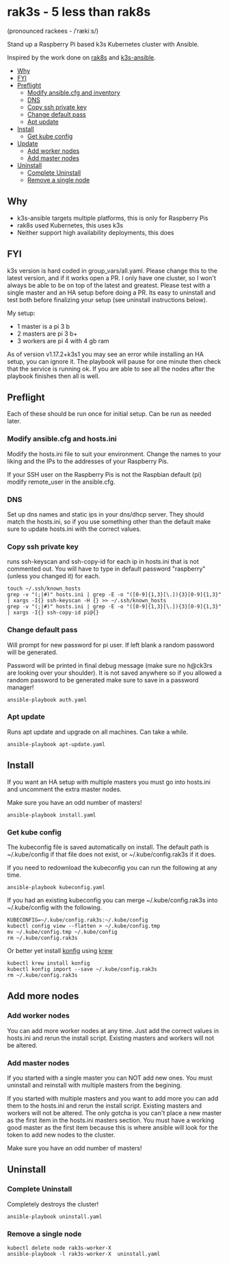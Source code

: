 # rak3s - 5 less than rak8s

(pronounced rackees - /ˈrækiːs/)

Stand up a Raspberry Pi based k3s Kubernetes cluster with Ansible.

Inspired by the work done on [rak8s](https://github.com/rak8s/rak8s) and [k3s-ansible](https://github.com/itwars/k3s-ansible).

- [Why](#why)
- [FYI](#fyi)
- [Preflight](#preflight)
  - [Modify ansible.cfg and inventory](#modify-ansiblecfg-and-inventory)
  - [DNS](#dns)
  - [Copy ssh private key](#copy-ssh-private-key)
  - [Change default pass](#change-default-pass)
  - [Apt update](#apt-update)
- [Install](#install)
  - [Get kube config](#get-kube-config)
- [Update](#update)
  - [Add worker nodes](#add-worker-nodes)
  - [Add master nodes](#add-master-nodes)
- [Uninstall](#uninstall)
  - [Complete Uninstall](#complete-uninstall)
  - [Remove a single node](#remove-a-single-node)

## Why

- k3s-ansible targets multiple platforms, this is only for Raspberry Pis
- rak8s used Kubernetes, this uses k3s
- Neither support high availability deployments, this does

## FYI

k3s version is hard coded in group_vars/all.yaml. Please change this to the latest version, and if it works open a PR. I only have one cluster, so I won't always be able to be on top of the latest and greatest. Please test with a single master and an HA setup before doing a PR. Its easy to uninstall and test both before finalizing your setup (see uninstall instructions below).

My setup:

- 1 master is a pi 3 b
- 2 masters are pi 3 b+
- 3 workers are pi 4 with 4 gb ram

As of version v1.17.2+k3s1 you may see an error while installing an HA setup, you can ignore it. The playbook will pause for one minute then check that the service is running ok. If you are able to see all the nodes after the playbook finishes then all is well.

## Preflight

Each of these should be run once for initial setup. Can be run as needed later.

### Modify ansible.cfg and hosts.ini

Modify the hosts.ini file to suit your environment. Change the names to your liking and the IPs to the addresses of your Raspberry Pis.

If your SSH user on the Raspberry Pis is not the Raspbian default (pi) modify remote_user in the ansible.cfg.

### DNS

Set up dns names and static ips in your dns/dhcp server. They should match the hosts.ini, so if you use something other than the default make sure to update hosts.ini with the correct values.

### Copy ssh private key

runs ssh-keyscan and ssh-copy-id for each ip in hosts.ini that is not commented out. You will have to type in default password "raspberry" (unless you changed it) for each.

    touch ~/.ssh/known_hosts
    grep -v "(;|#)" hosts.ini | grep -E -o "([0-9]{1,3}[\.]){3}[0-9]{1,3}" | xargs -I{} ssh-keyscan -H {} >> ~/.ssh/known_hosts
    grep -v "(;|#)" hosts.ini | grep -E -o "([0-9]{1,3}[\.]){3}[0-9]{1,3}" | xargs -I{} ssh-copy-id pi@{}

### Change default pass

Will prompt for new password for pi user. If left blank a random password will be generated.

Password will be printed in final debug message (make sure no h@ck3rs are looking over your shoulder). It is not saved anywhere so if you allowed a random password to be generated make sure to save in a password manager!

    ansible-playbook auth.yaml

### Apt update

Runs apt update and upgrade on all machines. Can take a while.

    ansible-playbook apt-update.yaml

## Install

If you want an HA setup with multiple masters you must go into hosts.ini and uncomment the extra master nodes.

Make sure you have an odd number of masters!

    ansible-playbook install.yaml

### Get kube config

The kubeconfig file is saved automatically on install.
The default path is ~/.kube/config if that file does not exist, or ~/.kube/config.rak3s if it does.

If you need to redownload the kubeconfig you can run the following at any time.

    ansible-playbook kubeconfig.yaml

If you had an existing kubeconfig you can merge ~/.kube/config.rak3s into ~/.kube/config with the following.

    KUBECONFIG=~/.kube/config.rak3s:~/.kube/config
    kubectl config view --flatten > ~/.kube/config.tmp
    mv ~/.kube/config.tmp ~/.kube/config
    rm ~/.kube/config.rak3s

Or better yet install [konfig](https://github.com/corneliusweig/konfig) using [krew](https://github.com/kubernetes-sigs/krew)

    kubectl krew install konfig
    kubectl konfig import --save ~/.kube/config.rak3s
    rm ~/.kube/config.rak3s

## Add more nodes

### Add worker nodes

You can add more worker nodes at any time. Just add the correct values in hosts.ini and rerun the install script. Existing masters and workers will not be altered.

### Add master nodes

If you started with a single master you can NOT add new ones. You must uninstall and reinstall with multiple masters from the begining.

If you started with multiple masters and you want to add more you can add them to the hosts.ini and rerun the install script. Existing masters and workers will not be altered. The only gotcha is you can't place a new master as the first item in the hosts.ini masters section. You must have a working good master as the first item because this is where ansible will look for the token to add new nodes to the cluster.

Make sure you have an odd number of masters!

## Uninstall

### Complete Uninstall

Completely destroys the cluster!

    ansible-playbook uninstall.yaml

### Remove a single node

    kubectl delete node rak3s-worker-X
    ansible-playbook -l rak3s-worker-X  uninstall.yaml
